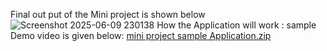 Final out put of the Mini project is shown below
![Screenshot 2025-06-09 230138](https://github.com/user-attachments/assets/fe8cd3fa-7b15-4b63-9045-58b2992185c3)
How the Application will work :
sample Demo video is given below:
[mini project sample Application.zip](https://github.com/user-attachments/files/20659374/mini.project.sample.Application.zip)


